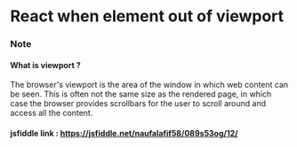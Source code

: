 # React when element out of viewport
### Note
#### What is viewport ?
The browser's viewport is the area of the window in which web content can be seen. This is often not the same size as the rendered page, in which case the browser provides scrollbars for the user to scroll around and access all the content.

#### jsfiddle link : https://jsfiddle.net/naufalafif58/089s53og/12/